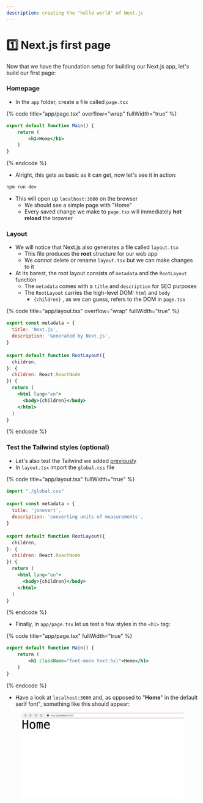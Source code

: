 ```yaml
---
description: creating the "hello world" of Next.js
---
```


# 1️⃣ Next.js first page

Now that we have the foundation setup for building our Next.js app, let's build our first page:&#x20;

### Homepage

* In the `app` folder, create a file called `page.tsx`&#x20;

{% code title="app/page.tsx" overflow="wrap" fullWidth="true" %}
```jsx
export default function Main() {
    return (
        <h1>Home</h1>
    )
}
```
{% endcode %}

* Alright, this gets as basic as it can get, now let's see it in action:

```bash
npm run dev
```

* This will open up `localhost:3000` on the browser
  * We should see a simple page with "Home"
  * Every saved change we make to `page.tsx` will immediately **hot reload** the browser

### Layout

* We will notice that Next.js also generates a file called `layout.tsx`
  * This file produces the **root** structure for our web app
  * We _cannot_ delete or rename `layout.tsx` but we can make changes to it
* At its barest, the root layout consists of `metadata` and the `RootLayout` function
  * The `metadata` comes with a `title` and `description` for SEO purposes
  * The `RootLayout` carries the high-level DOM: `html` and `body`
    * `{children}` , as we can guess, refers to the DOM in `page.tsx`

{% code title="app/layout.tsx" overflow="wrap" fullWidth="true" %}
```jsx
export const metadata = {
  title: 'Next.js',
  description: 'Generated by Next.js',
}

export default function RootLayout({
  children,
}: {
  children: React.ReactNode
}) {
  return (
    <html lang="en">
      <body>{children}</body>
    </html>
  )
}
```
{% endcode %}

### Test the Tailwind styles (optional)

* Let's also test the Tailwind we added [previously](next.js-setup.md)
* In `layout.tsx` import the `global.css` file

{% code title="app/layout.tsx" fullWidth="true" %}
```jsx
import "./global.css"

export const metadata = {
  title: 'jonovert',
  description: 'converting units of measurements',
}

export default function RootLayout({
  children,
}: {
  children: React.ReactNode
}) {
  return (
    <html lang="en">
      <body>{children}</body>
    </html>
  )
}
```
{% endcode %}

* Finally, in `app/page.tsx` let us test a few styles in the `<h1>` tag:&#x20;

{% code title="app/page.tsx" fullWidth="true" %}
```jsx
export default function Main() {
    return (
        <h1 className="font-mono text-5xl">Home</h1>
    )
}
```
{% endcode %}

* Have a look at `localhost:3000` and, as opposed to "**Home**" in the default serif font", something like this should appear:

<figure><img src="../../../.gitbook/assets/nextjs-first-page-001.png" alt=""><figcaption></figcaption></figure>

